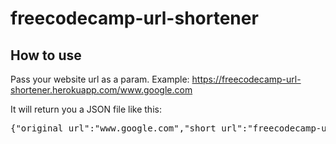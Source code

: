 # freecodecamp-url-shortener

## How to use
Pass your website url as a param. 
Example: https://freecodecamp-url-shortener.herokuapp.com/www.google.com

It will return you a JSON file like this:
<pre>{"original_url":"www.google.com","short_url":"freecodecamp-url-shortener.herokuapp.com/2"}</pre>
